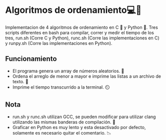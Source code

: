 # Algoritmos de ordenamiento:computer::rocket:

Implementacion de 4 algoritmos de ordenamiento en C :robot: y Python :snake:. Tres scripts diferentes en bash para compilar, correr y medir el tiempo de los tres, run.sh (Corre C y Python), runc.sh (Corre las implementaciones en C) y runpy.sh (Corre las implementaciones en Python).

## Funcionamiento
- El programa genera un array de números aleatorios. 🏃
- Ordena el arreglo de menor a mayor e imprime las listas a un archivo de texto. 📝
- Imprime el tiempo transcurrido a la terminal. ⏲️

## Nota
- run.sh y runc.sh utilizan GCC, se pueden modificar para utilizar clang utilizando las mismas banderas de compilación. 🤖
- Graficar en Python es muy lento y esta desactivado por defecto, solamente es necesario quitar el comentario. 📉

